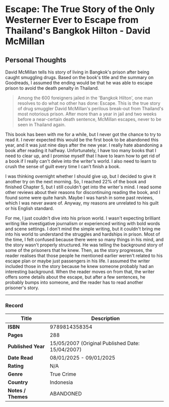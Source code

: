 # Escape: The True Story of the Only Westerner Ever to Escape from Thailand's Bangkok Hilton - David McMillan

## Personal Thoughts
David McMillan tells his story of living in Bangkok's prison after being caught smuggling drugs. Based on the book's title and the summary on Goodreads, I assumed the ending would be that he was able to escape prison to avoid the death penalty in Thailand.

>Among the 600 foreigners jailed in the 'Bangkok Hilton', one man resolves to do what no other has done: Escape. This is the true story of drug smuggler David McMillan's perilous break-out from Thailand's most notorious prison. After more than a year in jail and two weeks before a near-certain death sentence, McMillan escapes, never to be seen in Thailand again.

This book has been with me for a while, but I never got the chance to try to read it. I never expected this would be the first book to be abandoned this year, and it was just nine days after the new year. I really hate abandoning a book after reading it halfway. Unfortunately, I have too many books that I need to clear up, and I promise myself that I have to learn how to get rid of a book if I really can't delve into the writer's world. I also need to learn to crush the sense of guilt every time I can't finish a book.

I was thinking overnight whether I should give up, but I decided to give it another try on the next morning. So, I reached 22% of the book and finished Chapter 5, but I still couldn't get into the writer's mind. I read some other reviews about their reasons for discontinuing reading the book, and I found some were quite harsh. Maybe I was harsh in some past reviews, which I was never aware of. Anyway, my reasons are unrelated to his guilt or his English standard. 

For me, I just couldn't dive into his prison world. I wasn't expecting brilliant writing like investigative journalism or experienced writing with bold words and scene settings. I don't mind the simple writing, but it couldn't bring me into his world to understand the struggles and hardships in prison. Most of the time, I felt confused because there were so many things in his mind, and the story wasn't properly structured. He was telling the background story of some of the prisoners that he knew. Then, as the story progresses, the reader realises that those people he mentioned earlier weren't related to his escape plan or maybe just passengers in his life. I assumed the writer included those in the story because he knew someone probably had an interesting background. When the reader moves on from that, the writer offers some details about the escape, but after a few sentences, he probably bumps into someone, and the reader has to read another prisoner's story.
<br>
***

### Record
| Title | Description |
| -- | -- |
| **ISBN** | 9789814358354 |
| **Pages** | 288 |
| **Published Year** | 15/05/2007 (Original Published Date: 15/04/2007) |
| **Date Read** | 08/01/2025 - 09/01/2025 |
| **Rating** | N/A |
| **Genre** | True Crime |
| **Country** | Indonesia |
| **Notes / Themes** | ABANDONED | 
